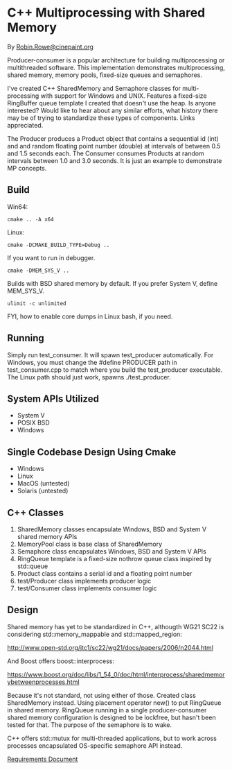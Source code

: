 # C++ Multiprocessing with Shared Memory
By Robin.Rowe@cinepaint.org

Producer-consumer is a popular architecture for building multiprocessing or multithreaded software. This implementation demonstrates multiprocessing, shared memory, memory pools, fixed-size queues and semaphores. 

I've created C++ SharedMemory and Semaphore classes for multi-processing with support for Windows and UNIX. Features a fixed-size RingBuffer queue template I created that doesn't use the heap. Is anyone interested? Would like to hear about any similar efforts, what history there may be of trying to standardize these types of components. Links appreciated.

The Producer produces a Product object that contains a sequential id (int) and and random floating point number (double) at intervals of between 0.5 and 1.5 seconds each. The Consumer consumes Products at random intervals between 1.0 and 3.0 seconds. It is just an example to demonstrate MP concepts.

## Build

Win64:

    cmake .. -A x64

Linux:

    cmake -DCMAKE_BUILD_TYPE=Debug ..

If you want to run in debugger.

    cmake -DMEM_SYS_V ..

Builds with BSD shared memory by default. If you prefer System V, define MEM_SYS_V.

    ulimit -c unlimited

FYI, how to enable core dumps in Linux bash, if you need.

## Running

Simply run test_consumer. It will spawn test_producer automatically. For Windows, you must change the #define PRODUCER path in test_consumer.cpp to match where you build the test_producer executable. The Linux path should just work, spawns ./test_producer.

## System APIs Utilized

- System V
- POSIX BSD 
- Windows

## Single Codebase Design Using Cmake

- Windows
- Linux
- MacOS (untested)
- Solaris (untested)

## C++ Classes

1. SharedMemory classes encapsulate Windows, BSD and System V shared memory APIs
2. MemoryPool class is base class of SharedMemory
3. Semaphore class encapsulates Windows, BSD and System V APIs
4. RingQueue template is a fixed-size nothrow queue class inspired by std::queue
5. Product class contains a serial id and a floating point number
6. test/Producer class implements producer logic
7. test/Consumer class implements consumer logic

## Design

Shared memory has yet to be standardized in C++, althougth WG21 SC22 is considering std::memory_mappable and std::mapped_region:

http://www.open-std.org/jtc1/sc22/wg21/docs/papers/2006/n2044.html

And Boost offers boost::interprocess:

https://www.boost.org/doc/libs/1_54_0/doc/html/interprocess/sharedmemorybetweenprocesses.html

Because it's not standard, not using either of those. Created class SharedMemory instead. Using placement operator new() to put RingQueue in shared memory. RingQueue running in a single producer-consumer shared memory configuration is designed to be lockfree, but hasn't been tested for that. The purpose of the semaphore is to wake.

C++ offers std::mutux for multi-threaded applications, but to work across processes encapsulated OS-specific semaphore API instead.

[Requirements Document](docs/Requirements.md)
